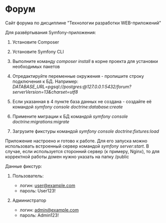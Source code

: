 # Форум
Сайт форума по дисциплине "Технологии разработки WEB-приложений"

Для развёртывания Symfony-приложения:

1. Установите Composer

2. Установите Symfony CLI

3. Выполните команду *composer install* в корне проекта для установки необходимых пакетов

4. Отредактируйте переменные окружения - пропишите строку подключения к БД. Например: *DATABASE_URL=pgsql://postgres:@127.0.0.1:5432/forum?serverVersion=13&charset=utf8*

5. Если указанная в 4 пункте база данных не создана - создайте её командой *symfony console doctrine:database:create*

6. Примените миграции к БД командой *symfony console doctrine:migrations:migrate*

7. Загрузите фикстуры командой *symfony console doctrine:fixtures:load*

Приложение настроено и готово к работе. Для его запуска можно использовать встроенный сервер командой *symfony server:start*. В случае, если используется
сторонний сервер (к примеру, Nginx), то для корректной работы домен нужно указать на папку /public

Данные фикстур:
1. Пользователь:
    - логин: user@example.com
    - пароль: User123!
    
2. Администратор
    - логин: admin@example.com
    - пароль: Admin123!